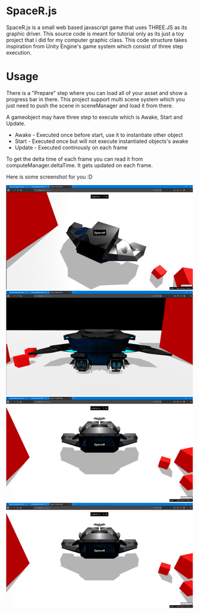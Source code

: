 # SpaceR.js
SpaceR.js is a small web based javascript game that uses THREE.JS as its graphic driver. This source code is meant for tutorial only as its just a toy project that i did for my computer graphic class. This code structure takes inspiration from Unity Engine's game system which consist of three step execution. 

# Usage
There is a "Prepare" step where you can load all of your asset and show a progress bar in there. This project support multi scene system which you just need to push the scene in sceneManager and load it from there.

A gameobject may have three step to execute which is Awake, Start and Update.

- Awake - Executed once before start, use it to instantiate other object
- Start - Executed once but will not execute instantiated objects's awake
- Update - Executed continously on each frame

To get the delta time of each frame you can read it from computeManager.deltaTime. It gets updated on each frame.

Here is some screenshot for you :D

![Alt text](screenshot/Screenshot_1_Spacer_Rendoru.png?raw=true "SpaceR Screenshot 1")
![Alt text](screenshot/Screenshot_2_Spacer_Rendoru.png?raw=true "SpaceR Screenshot 2")
![Alt text](screenshot/Screenshot_3_Spacer_Rendoru.png?raw=true "SpaceR Screenshot 3")
![Alt text](screenshot/Screenshot_3_Spacer_Rendoru.png?raw=true "SpaceR Screenshot 4")
